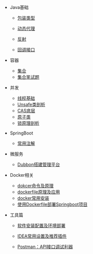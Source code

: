 * Java基础
  * [包装类型](java/basis/包装类型.md)
  * [动态代理](java/basis/动态代理.md)
  
  * [反射](java/basis/反射)
  
  * [回调接口](java/basis/回调接口.md)
  
* 容器

  * [集合](java/collection/集合.md)
  * [集合笔试题](java/collection/集合笔试题.md)

* 并发

  * [线程基础](java/线程.md)
  * [Unsafe类剖析](java/并发编程学习/Unsafe类剖析.md)
  * [CAS底层](java/并发编程学习/CAS底层.md)
  * [原子类](java/并发编程学习/原子类.md)
  * [锁原理剖析](java/并发编程学习/锁原理剖析.md)

* SpringBoot

  * [常用注解](框架/spring/常用注解.md)

* 微服务

  * [Dubbon搭建管理平台](coludserver/dubbo-admin平台搭建与管理.md)

* Docker相关

  * [dokcer命令及原理](java/docker/docker命令及原理)
  * [dockerfile原理及应用](java/docker/Dockerfile原理及应用)
  * [docker常用安装](java/docker/docker常用安装)
  * [使用Dockerfile部署Springboot项目](java/docker/使用Dockerfile部署Springboot项目)

* 工具篇

  * [软件安装配置及环境部署](reference/soft_install.md)

  * [IDEA常用设置及推荐插件](reference/idea.md)
  * [Postman：API接口调试利器](reference/postman.md)
  
  
